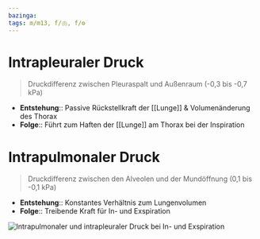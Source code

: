 ```yaml
---
bazinga: 
tags: m/m13, f/🫁, f/⚙️
---
```

# Intrapleuraler Druck
> Druckdifferenz zwischen Pleuraspalt und Außenraum (-0,3 bis -0,7 kPa)
- **Entstehung**:: Passive Rückstellkraft der [[Lunge]] & Volumenänderung des Thorax
- **Folge**:: Führt zum Haften der [[Lunge]] am Thorax bei der Inspiration


# Intrapulmonaler Druck
> Druckdifferenz zwischen den Alveolen und der Mundöffnung (0,1 bis -0,1 kPa)
- **Entstehung**:: Konstantes Verhältnis zum Lungenvolumen
- **Folge**:: Treibende Kraft für In- und Exspiration

![Intrapulmonaler und intrapleuraler Druck bei In- und Exspiration](https://media-de.amboss.com/media/thumbs/big_5f7eff364d59f.jpg)

